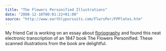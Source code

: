 ```yaml
---
title: "The Flowers Personified Illustrations"
date: "2008-12-10T00:01:22+01:00"
source: "http://www.earthlypursuits.com/FlwrsPer/FPPlates.htm"
---
```


My friend Cat is working on an essay about [floriography](http://en.wikipedia.org/wiki/Language_of_flowers) and found this neat electronic transcription of an 1847 book The Flowers Personified. These scanned illustrations from the book are delightful.
